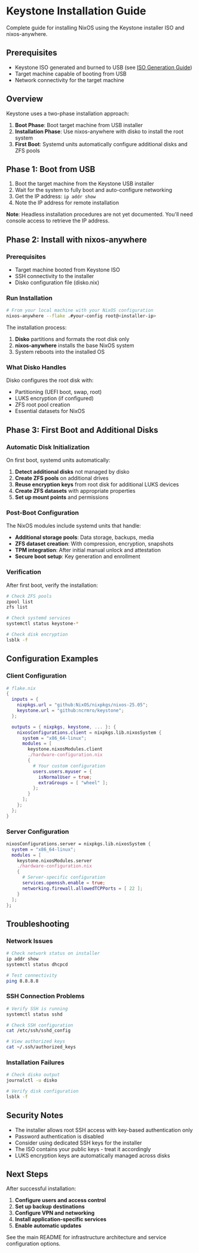 # Keystone Installation Guide

Complete guide for installing NixOS using the Keystone installer ISO and nixos-anywhere.

## Prerequisites

- Keystone ISO generated and burned to USB (see [ISO Generation Guide](iso-generation.md))
- Target machine capable of booting from USB
- Network connectivity for the target machine

## Overview

Keystone uses a two-phase installation approach:

1. **Boot Phase**: Boot target machine from USB installer
2. **Installation Phase**: Use nixos-anywhere with disko to install the root system
3. **First Boot**: Systemd units automatically configure additional disks and ZFS pools

## Phase 1: Boot from USB

1. Boot the target machine from the Keystone USB installer
2. Wait for the system to fully boot and auto-configure networking
3. Get the IP address: `ip addr show`
4. Note the IP address for remote installation

**Note**: Headless installation procedures are not yet documented. You'll need console access to retrieve the IP address.

## Phase 2: Install with nixos-anywhere

### Prerequisites

- Target machine booted from Keystone ISO
- SSH connectivity to the installer
- Disko configuration file (disko.nix)

### Run Installation

```bash
# From your local machine with your NixOS configuration
nixos-anywhere --flake .#your-config root@<installer-ip>
```

The installation process:

1. **Disko** partitions and formats the root disk only
2. **nixos-anywhere** installs the base NixOS system
3. System reboots into the installed OS

### What Disko Handles

Disko configures the root disk with:
- Partitioning (UEFI boot, swap, root)
- LUKS encryption (if configured)
- ZFS root pool creation
- Essential datasets for NixOS

## Phase 3: First Boot and Additional Disks

### Automatic Disk Initialization

On first boot, systemd units automatically:

1. **Detect additional disks** not managed by disko
2. **Create ZFS pools** on additional drives
3. **Reuse encryption keys** from root disk for additional LUKS devices
4. **Create ZFS datasets** with appropriate properties
5. **Set up mount points** and permissions

### Post-Boot Configuration

The NixOS modules include systemd units that handle:

- **Additional storage pools**: Data storage, backups, media
- **ZFS dataset creation**: With compression, encryption, snapshots
- **TPM integration**: After initial manual unlock and attestation
- **Secure boot setup**: Key generation and enrollment

### Verification

After first boot, verify the installation:

```bash
# Check ZFS pools
zpool list
zfs list

# Check systemd services
systemctl status keystone-*

# Check disk encryption
lsblk -f
```

## Configuration Examples

### Client Configuration

```nix
# flake.nix
{
  inputs = {
    nixpkgs.url = "github:NixOS/nixpkgs/nixos-25.05";
    keystone.url = "github:ncrmro/keystone";
  };

  outputs = { nixpkgs, keystone, ... }: {
    nixosConfigurations.client = nixpkgs.lib.nixosSystem {
      system = "x86_64-linux";
      modules = [
        keystone.nixosModules.client
        ./hardware-configuration.nix
        {
          # Your custom configuration
          users.users.myuser = {
            isNormalUser = true;
            extraGroups = [ "wheel" ];
          };
        }
      ];
    };
  };
}
```

### Server Configuration

```nix
nixosConfigurations.server = nixpkgs.lib.nixosSystem {
  system = "x86_64-linux";
  modules = [
    keystone.nixosModules.server
    ./hardware-configuration.nix
    {
      # Server-specific configuration
      services.openssh.enable = true;
      networking.firewall.allowedTCPPorts = [ 22 ];
    }
  ];
};
```

## Troubleshooting

### Network Issues

```bash
# Check network status on installer
ip addr show
systemctl status dhcpcd

# Test connectivity
ping 8.8.8.8
```

### SSH Connection Problems

```bash
# Verify SSH is running
systemctl status sshd

# Check SSH configuration
cat /etc/ssh/sshd_config

# View authorized keys
cat ~/.ssh/authorized_keys
```

### Installation Failures

```bash
# Check disko output
journalctl -u disko

# Verify disk configuration
lsblk -f
```

## Security Notes

- The installer allows root SSH access with key-based authentication only
- Password authentication is disabled
- Consider using dedicated SSH keys for the installer
- The ISO contains your public keys - treat it accordingly
- LUKS encryption keys are automatically managed across disks

## Next Steps

After successful installation:

1. **Configure users and access control**
2. **Set up backup destinations**  
3. **Configure VPN and networking**
4. **Install application-specific services**
5. **Enable automatic updates**

See the main README for infrastructure architecture and service configuration options.